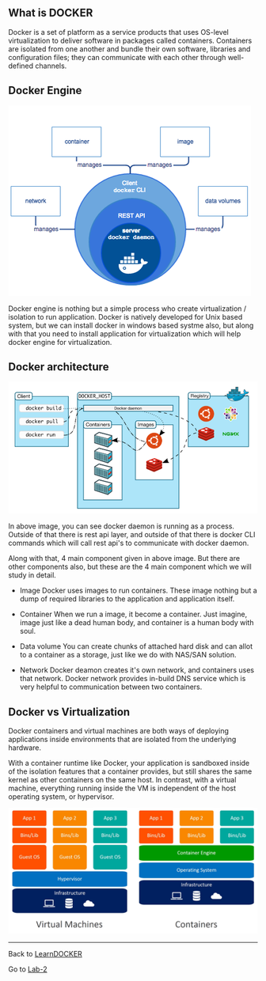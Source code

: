 ## What is DOCKER

Docker is a set of platform as a service products that uses OS-level virtualization to deliver software in packages called containers. Containers are isolated from one another and bundle their own software, libraries and configuration files; they can communicate with each other through well-defined channels.

## Docker Engine

![docker-engine](../../images/docker-engine.png)

Docker engine is nothing but a simple process who create virtualization / isolation to run application. Docker is natively developed for Unix based system, but we can install docker in windows based systme also, but along with that you need to install application for virtualization which will help docker engine for virtualization.

## Docker architecture
![docker-arch](../../images/docker-arch.png)

In above image, you can see docker daemon is running as a process. Outside of that there is rest api layer, and outside of that there is docker CLI commands which will call rest api's to communicate with docker daemon.

Along with that, 4 main component given in above image. But there are other components also, but these are the 4 main component which we will study in detail.

- Image
    Docker uses images to run containers. These image nothing but a dump of required libraries to the application and application itself.

- Container
    When we run a image, it become a container. Just imagine, image just like a dead human body, and container is a human body with soul.

- Data volume
    You can create chunks of attached hard disk and can allot to a container as a storage, just like we do with NAS/SAN solution.

- Network
    Docker deamon creates it's own network, and containers uses that network. Docker network provides in-build DNS service which is very helpful to communication between two containers. 

## Docker vs Virtualization

Docker containers and virtual machines are both ways of deploying applications inside environments that are isolated from the underlying hardware.

With a container runtime like Docker, your application is sandboxed inside of the isolation features that a container provides, but still shares the same kernel as other containers on the same host. In contrast, with a virtual machine, everything running inside the VM is independent of the host operating system, or hypervisor.

![docker-vs-virtual](../../images/docker-containers-vs-virtual-machines.jpg)

------

Back to [LearnDOCKER](../Readme.md)

Go to [Lab-2](../Lab-2/Readme.md)